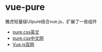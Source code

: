 # vue-pure
雅虎轻量级UIpure结合vue.js，扩展了一些组件

- [pure.css英文](https://purecss.io/)
- [pure.css中文网](https://www.purecss.cn/)
- [Vue.js官网](https://cn.vuejs.org/)
